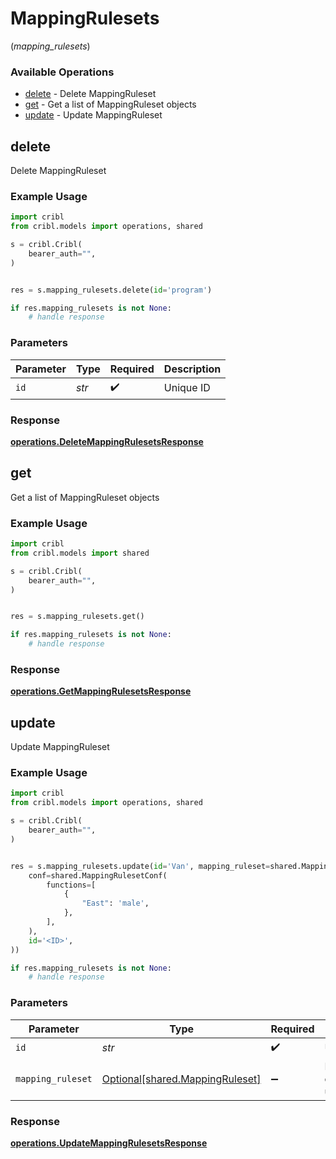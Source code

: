 # MappingRulesets
(*mapping_rulesets*)

### Available Operations

* [delete](#delete) - Delete MappingRuleset
* [get](#get) - Get a list of MappingRuleset objects
* [update](#update) - Update MappingRuleset

## delete

Delete MappingRuleset

### Example Usage

```python
import cribl
from cribl.models import operations, shared

s = cribl.Cribl(
    bearer_auth="",
)


res = s.mapping_rulesets.delete(id='program')

if res.mapping_rulesets is not None:
    # handle response
```

### Parameters

| Parameter          | Type               | Required           | Description        |
| ------------------ | ------------------ | ------------------ | ------------------ |
| `id`               | *str*              | :heavy_check_mark: | Unique ID          |


### Response

**[operations.DeleteMappingRulesetsResponse](../../models/operations/deletemappingrulesetsresponse.md)**


## get

Get a list of MappingRuleset objects

### Example Usage

```python
import cribl
from cribl.models import shared

s = cribl.Cribl(
    bearer_auth="",
)


res = s.mapping_rulesets.get()

if res.mapping_rulesets is not None:
    # handle response
```


### Response

**[operations.GetMappingRulesetsResponse](../../models/operations/getmappingrulesetsresponse.md)**


## update

Update MappingRuleset

### Example Usage

```python
import cribl
from cribl.models import operations, shared

s = cribl.Cribl(
    bearer_auth="",
)


res = s.mapping_rulesets.update(id='Van', mapping_ruleset=shared.MappingRuleset(
    conf=shared.MappingRulesetConf(
        functions=[
            {
                "East": 'male',
            },
        ],
    ),
    id='<ID>',
))

if res.mapping_rulesets is not None:
    # handle response
```

### Parameters

| Parameter                                                                | Type                                                                     | Required                                                                 | Description                                                              |
| ------------------------------------------------------------------------ | ------------------------------------------------------------------------ | ------------------------------------------------------------------------ | ------------------------------------------------------------------------ |
| `id`                                                                     | *str*                                                                    | :heavy_check_mark:                                                       | Unique ID                                                                |
| `mapping_ruleset`                                                        | [Optional[shared.MappingRuleset]](../../models/shared/mappingruleset.md) | :heavy_minus_sign:                                                       | MappingRuleset object to be updated                                      |


### Response

**[operations.UpdateMappingRulesetsResponse](../../models/operations/updatemappingrulesetsresponse.md)**

